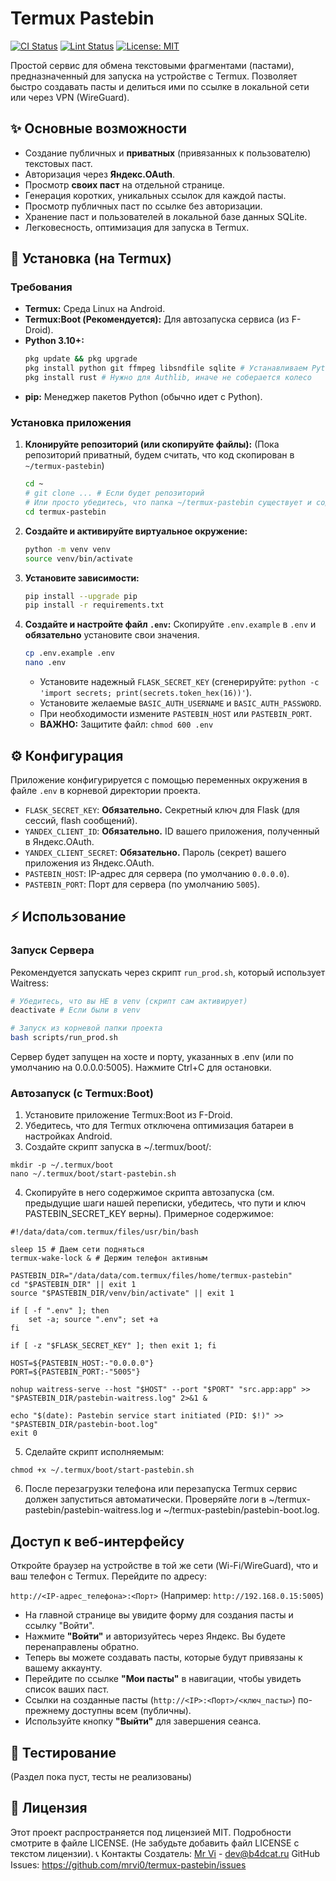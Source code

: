 # Termux Pastebin

<!-- Бейджи пока уберем, так как нет CI/CD и публичного репозитория -->
[![CI Status](https://github.com/mrvi0/termux-pastebin/actions/workflows/test.yml/badge.svg)](https://github.com/mrvi0/termux-pastebin/actions/workflows/test.yml)
[![Lint Status](https://github.com/mrvi0/termux-pastebin/actions/workflows/lint.yml/badge.svg)](https://github.com/mrvi0/termux-pastebin/actions/workflows/lint.yml)
[![License: MIT](https://img.shields.io/badge/License-MIT-blue.svg)](https://opensource.org/licenses/MIT) <!-- Заменил на MIT, т.к. AGPL может быть избыточен -->

Простой сервис для обмена текстовыми фрагментами (пастами), предназначенный для запуска на устройстве с Termux. Позволяет быстро создавать пасты и делиться ими по ссылке в локальной сети или через VPN (WireGuard).

## ✨ Основные возможности

*   Создание публичных и **приватных** (привязанных к пользователю) текстовых паст.
*   Авторизация через **Яндекс.OAuth**.
*   Просмотр **своих паст** на отдельной странице.
*   Генерация коротких, уникальных ссылок для каждой пасты.
*   Просмотр публичных паст по ссылке без авторизации.
*   Хранение паст и пользователей в локальной базе данных SQLite.
*   Легковесность, оптимизация для запуска в Termux.

## 🚀 Установка (на Termux)

### Требования

*   **Termux:** Среда Linux на Android.
*   **Termux:Boot (Рекомендуется):** Для автозапуска сервиса (из F-Droid).
*   **Python 3.10+:**
    ```bash
    pkg update && pkg upgrade
    pkg install python git ffmpeg libsndfile sqlite # Устанавливаем Python и нужные системные пакеты
    pkg install rust # Нужно для Authlib, иначе не соберается колесо
    ```
*   **pip:** Менеджер пакетов Python (обычно идет с Python).

### Установка приложения

1.  **Клонируйте репозиторий (или скопируйте файлы):**
    (Пока репозиторий приватный, будем считать, что код скопирован в `~/termux-pastebin`)
    ```bash
    cd ~
    # git clone ... # Если будет репозиторий
    # Или просто убедитесь, что папка ~/termux-pastebin существует и содержит код
    cd termux-pastebin
    ```

2.  **Создайте и активируйте виртуальное окружение:**
    ```bash
    python -m venv venv
    source venv/bin/activate
    ```

3.  **Установите зависимости:**
    ```bash
    pip install --upgrade pip
    pip install -r requirements.txt
    ```

4.  **Создайте и настройте файл `.env`:**
    Скопируйте `.env.example` в `.env` и **обязательно** установите свои значения.
    ```bash
    cp .env.example .env
    nano .env
    ```
    *   Установите надежный `FLASK_SECRET_KEY` (сгенерируйте: `python -c 'import secrets; print(secrets.token_hex(16))'`).
    *   Установите желаемые `BASIC_AUTH_USERNAME` и `BASIC_AUTH_PASSWORD`.
    *   При необходимости измените `PASTEBIN_HOST` или `PASTEBIN_PORT`.
    *   **ВАЖНО:** Защитите файл: `chmod 600 .env`

## ⚙️ Конфигурация

Приложение конфигурируется с помощью переменных окружения в файле `.env` в корневой директории проекта.

*   `FLASK_SECRET_KEY`: **Обязательно.** Секретный ключ для Flask (для сессий, flash сообщений).
*   `YANDEX_CLIENT_ID`: **Обязательно.** ID вашего приложения, полученный в Яндекс.OAuth.
*   `YANDEX_CLIENT_SECRET`: **Обязательно.** Пароль (секрет) вашего приложения из Яндекс.OAuth.
*   `PASTEBIN_HOST`: IP-адрес для сервера (по умолчанию `0.0.0.0`).
*   `PASTEBIN_PORT`: Порт для сервера (по умолчанию `5005`).

## ⚡ Использование

### Запуск Сервера

Рекомендуется запускать через скрипт `run_prod.sh`, который использует Waitress:

```bash
# Убедитесь, что вы НЕ в venv (скрипт сам активирует)
deactivate # Если были в venv

# Запуск из корневой папки проекта
bash scripts/run_prod.sh
```
Сервер будет запущен на хосте и порту, указанных в .env (или по умолчанию на 0.0.0.0:5005). Нажмите Ctrl+C для остановки.

### Автозапуск (с Termux:Boot)

1. Установите приложение Termux:Boot из F-Droid.
2. Убедитесь, что для Termux отключена оптимизация батареи в настройках Android.
3. Создайте скрипт запуска в ~/.termux/boot/:
```
mkdir -p ~/.termux/boot
nano ~/.termux/boot/start-pastebin.sh
```
4. Скопируйте в него содержимое скрипта автозапуска (см. предыдущие шаги нашей переписки, убедитесь, что пути и ключ PASTEBIN_SECRET_KEY верны). Примерное содержимое:
```
#!/data/data/com.termux/files/usr/bin/bash

sleep 15 # Даем сети подняться
termux-wake-lock & # Держим телефон активным

PASTEBIN_DIR="/data/data/com.termux/files/home/termux-pastebin"
cd "$PASTEBIN_DIR" || exit 1
source "$PASTEBIN_DIR/venv/bin/activate" || exit 1

if [ -f ".env" ]; then
    set -a; source ".env"; set +a
fi

if [ -z "$FLASK_SECRET_KEY" ]; then exit 1; fi

HOST=${PASTEBIN_HOST:-"0.0.0.0"}
PORT=${PASTEBIN_PORT:-"5005"}

nohup waitress-serve --host "$HOST" --port "$PORT" "src.app:app" >> "$PASTEBIN_DIR/pastebin-waitress.log" 2>&1 &

echo "$(date): Pastebin service start initiated (PID: $!)" >> "$PASTEBIN_DIR/pastebin-boot.log"
exit 0
```
5. Сделайте скрипт исполняемым:
```
chmod +x ~/.termux/boot/start-pastebin.sh
```
6. После перезагрузки телефона или перезапуска Termux сервис должен запуститься автоматически. Проверяйте логи в ~/termux-pastebin/pastebin-waitress.log и ~/termux-pastebin/pastebin-boot.log.

## Доступ к веб-интерфейсу

Откройте браузер на устройстве в той же сети (Wi-Fi/WireGuard), что и ваш телефон с Termux. Перейдите по адресу:

`http://<IP-адрес_телефона>:<Порт>`
(Например: `http://192.168.0.15:5005`)

*   На главной странице вы увидите форму для создания пасты и ссылку "Войти".
*   Нажмите **"Войти"** и авторизуйтесь через Яндекс. Вы будете перенаправлены обратно.
*   Теперь вы можете создавать пасты, которые будут привязаны к вашему аккаунту.
*   Перейдите по ссылке **"Мои пасты"** в навигации, чтобы увидеть список ваших паст.
*   Ссылки на созданные пасты (`http://<IP>:<Порт>/<ключ_пасты>`) по-прежнему доступны всем (публичны).
*   Используйте кнопку **"Выйти"** для завершения сеанса.

## 🧪 Тестирование

(Раздел пока пуст, тесты не реализованы)

## 📜 Лицензия
Этот проект распространяется под лицензией MIT. Подробности смотрите в файле LICENSE. (Не забудьте добавить файл LICENSE с текстом лицензии).
📞 Контакты
Создатель: [Mr Vi](https://t.me/B4DCAT) - [dev@b4dcat.ru]()
GitHub Issues: https://github.com/mrvi0/termux-pastebin/issues